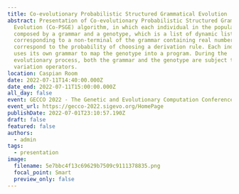 ```yaml
---
title: Co-evolutionary Probabilistic Structured Grammatical Evolution
abstract: Presentation of Co-evolutionary Probabilistic Structured Grammatical
  Evolution (Co-PSGE) algorithm, in which each individual in the population is
  composed by a grammar and a genotype, which is a list of dynamic lists, each
  corresponding to a non-terminal of the grammar containing real numbers that
  correspond to the probability of choosing a derivation rule. Each individual
  uses its own grammar to map the genotype into a program. During the
  evolutionary process, both the grammar and the genotype are subject to
  variation operators.
location: Caspian Room
date: 2022-07-11T14:40:00.000Z
date_end: 2022-07-11T15:00:00.000Z
all_day: false
event: GECCO 2022 - The Genetic and Evolutionary Computation Conference
event_url: https://gecco-2022.sigevo.org/HomePage
publishDate: 2022-07-01T23:10:57.190Z
draft: false
featured: false
authors:
  - admin
tags:
  - presentation
image:
  filename: 5e7bbc4f13c69629b7509c9111378835.png
  focal_point: Smart
  preview_only: false
---
```

